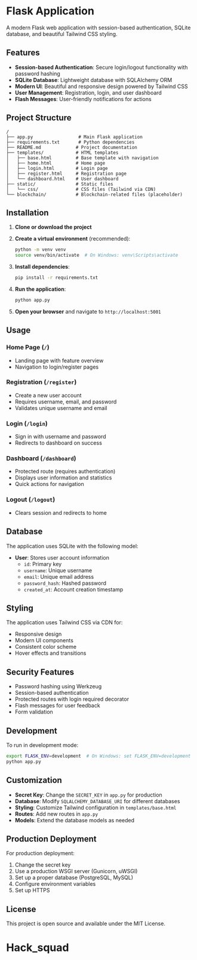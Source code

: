# Flask Application

A modern Flask web application with session-based authentication, SQLite database, and beautiful Tailwind CSS styling.

## Features

- **Session-based Authentication**: Secure login/logout functionality with password hashing
- **SQLite Database**: Lightweight database with SQLAlchemy ORM
- **Modern UI**: Beautiful and responsive design powered by Tailwind CSS
- **User Management**: Registration, login, and user dashboard
- **Flash Messages**: User-friendly notifications for actions

## Project Structure

```
/
├── app.py                 # Main Flask application
├── requirements.txt       # Python dependencies
├── README.md             # Project documentation
├── templates/            # HTML templates
│   ├── base.html         # Base template with navigation
│   ├── home.html         # Home page
│   ├── login.html        # Login page
│   ├── register.html     # Registration page
│   └── dashboard.html    # User dashboard
├── static/               # Static files
│   └── css/              # CSS files (Tailwind via CDN)
└── blockchain/           # Blockchain-related files (placeholder)
```

## Installation

1. **Clone or download the project**

2. **Create a virtual environment** (recommended):
   ```bash
   python -m venv venv
   source venv/bin/activate  # On Windows: venv\Scripts\activate
   ```

3. **Install dependencies**:
   ```bash
   pip install -r requirements.txt
   ```

4. **Run the application**:
   ```bash
   python app.py
   ```

5. **Open your browser** and navigate to `http://localhost:5001`

## Usage

### Home Page (`/`)
- Landing page with feature overview
- Navigation to login/register pages

### Registration (`/register`)
- Create a new user account
- Requires username, email, and password
- Validates unique username and email

### Login (`/login`)
- Sign in with username and password
- Redirects to dashboard on success

### Dashboard (`/dashboard`)
- Protected route (requires authentication)
- Displays user information and statistics
- Quick actions for navigation

### Logout (`/logout`)
- Clears session and redirects to home

## Database

The application uses SQLite with the following model:

- **User**: Stores user account information
  - `id`: Primary key
  - `username`: Unique username
  - `email`: Unique email address
  - `password_hash`: Hashed password
  - `created_at`: Account creation timestamp

## Styling

The application uses Tailwind CSS via CDN for:
- Responsive design
- Modern UI components
- Consistent color scheme
- Hover effects and transitions

## Security Features

- Password hashing using Werkzeug
- Session-based authentication
- Protected routes with login required decorator
- Flash messages for user feedback
- Form validation

## Development

To run in development mode:
```bash
export FLASK_ENV=development  # On Windows: set FLASK_ENV=development
python app.py
```

## Customization

- **Secret Key**: Change the `SECRET_KEY` in `app.py` for production
- **Database**: Modify `SQLALCHEMY_DATABASE_URI` for different databases
- **Styling**: Customize Tailwind configuration in `templates/base.html`
- **Routes**: Add new routes in `app.py`
- **Models**: Extend the database models as needed

## Production Deployment

For production deployment:
1. Change the secret key
2. Use a production WSGI server (Gunicorn, uWSGI)
3. Set up a proper database (PostgreSQL, MySQL)
4. Configure environment variables
5. Set up HTTPS

## License

This project is open source and available under the MIT License.
# Hack_squad
